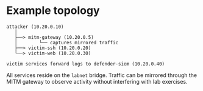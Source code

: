 # Example topology

```
attacker (10.20.0.10)
   │
   ├──> mitm-gateway (10.20.0.5)
   │        └── captures mirrored traffic
   ├──> victim-ssh (10.20.0.20)
   └──> victim-web (10.20.0.30)

victim services forward logs to defender-siem (10.20.0.40)
```

All services reside on the `labnet` bridge. Traffic can be mirrored through the
MITM gateway to observe activity without interfering with lab exercises.
